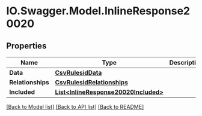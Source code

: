 # IO.Swagger.Model.InlineResponse20020
## Properties

Name | Type | Description | Notes
------------ | ------------- | ------------- | -------------
**Data** | [**CsvRulesidData**](CsvRulesidData.md) |  | [optional] 
**Relationships** | [**CsvRulesidRelationships**](CsvRulesidRelationships.md) |  | [optional] 
**Included** | [**List&lt;InlineResponse20020Included&gt;**](InlineResponse20020Included.md) |  | [optional] 

[[Back to Model list]](../README.md#documentation-for-models) [[Back to API list]](../README.md#documentation-for-api-endpoints) [[Back to README]](../README.md)

